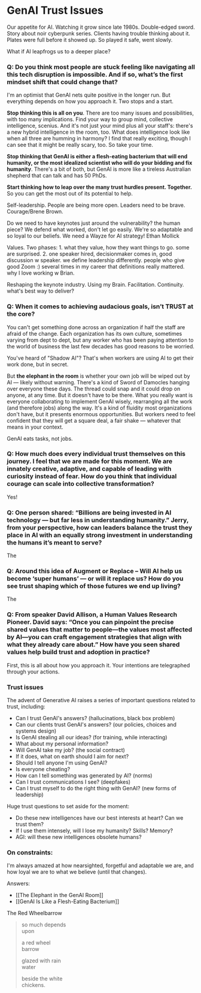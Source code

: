 # GenAI Trust Issues


Our appetite for AI. Watching it grow since late 1980s. Double-edged sword. Story about noir cyberpunk series. Clients having trouble thinking about it. Plates were full before it showed up. So played it safe, went slowly. 

What if AI leapfrogs us to a deeper place? 



### Q: Do you think most people are stuck feeling like navigating all this tech disruption is impossible. And if so, what’s the first mindset shift that could change that? 

I'm an optimist that GenAI nets quite positive in the longer run. But everything depends on how you approach it. Two stops and a start. 

**Stop thinking this is all on you**. There are too many issues and possibilities, with too many implications. Find your way to group mind, collective intelligence, scenius. And it's not just your mind plus all your staff's: there's a new hybrid intelligence in the room, too. What does intelligence look like when all three are humming in harmony? I find that really exciting, though I can see that it might be really scary, too. So take your time. 

**Stop thinking that GenAI is either a flesh-eating bacterium that will end humanity, or the most idealized scientist who will do your bidding and fix humanity**. There's a bit of both, but GenAI is more like a tireless Australian shepherd that can talk and has 50 PhDs. 

**Start thinking how to leap over the many trust hurdles present. Together.** So you can get the most out of its potential to help. 

Self-leadership. People are being more open. Leaders need to be brave. Courage/Brene Brown. 

Do we need to have keynotes just around the vulnerability? the human piece? We defend what worked, don't let go easily. We're so adaptable and so loyal to our beliefs. We need a Wayze for AI strategy! Ethan Mollick 

Values. 
Two phases: 1. what they value, how they want things to go. some are surprised. 2. one speaker hired, decisionmaker comes in, good discussion w speaker. we define leadership differently. people who give good Zoom :)  several times in my career that definitions really mattered. why I love working w Brian. 

Reshaping the keynote industry. Using my Brain. Facilitation. Continuity. 
what's best way to deliver? 

### Q: When it comes to achieving audacious goals, isn’t TRUST at the core? 

You can't get something done across an organization if half the staff are afraid of the change. Each organization has its own culture, sometimes varying from dept to dept, but any worker who has been paying attention to the world of business the last few decades has good reasons to be worried. 

You've heard of "Shadow AI"? That's when workers are using AI to get their work done, but in secret. 

But **the elephant in the room** is whether your own job will be wiped out by AI — likely without warning. There's a kind of Sword of Damocles hanging over everyone these days. The thread could snap and it could drop on anyone, at any time. But it doesn't have to be there. What you really want is everyone collaborating to implement GenAI wisely, rearranging all the work (and therefore jobs) along the way. It's a kind of fluidity most organizations don't have, but it presents enormous opportunities. But workers need to feel confident that they will get a square deal, a fair shake — whatever that means in your context. 

GenAI eats tasks, not jobs. 

### Q: How much does every individual trust themselves on this journey. I feel that we are made for this moment. We are innately creative, adaptive, and capable of leading with curiosity instead of fear. How do you think that individual courage can scale into collective transformation? 

Yes! 

### Q: One person shared: “Billions are being invested in AI technology — but far less in understanding humanity.” Jerry, from your perspective, how can leaders balance the trust they place in AI with an equally strong investment in understanding the humans it’s meant to serve? 

The 

### Q: Around this idea of Augment or Replace – Will AI help us become ‘super humans’ — or will it replace us? How do you see trust shaping which of those futures we end up living?

The 

### Q: From speaker David Allison, a Human Values Research Pioneer. David says: “Once you can pinpoint the precise shared values that matter to people—the values most affected by AI—you can craft engagement strategies that align with what they already care about.” How have you seen shared values help build trust and adoption in practice?


First, this is all about how you approach it. Your intentions are telegraphed through your actions. 

### Trust issues 

The advent of Generative AI raises a series of important questions related to trust, including: 

- Can I trust GenAI's answers? (hallucinations, black box problem) 
- Can our clients trust GenAI's answers? (our policies, choices and systems design) 
- Is GenAI stealing all our ideas? (for training, while interacting)
- What about my personal information? 
- Will GenAI take my job? (the social contract)
- If it does, what on earth should I aim for next? 
- Should I tell anyone I'm using GenAI? 
- Is everyone cheating? 
- How can I tell something was generated by AI? (norms)
- Can I trust communications I see? (deepfakes)
- Can I trust myself to do the right thing with GenAI? (new forms of leadership)

Huge trust questions to set aside for the moment: 

 - Do these new intelligences have our best interests at heart? Can we trust them? 
 - If I use them intensely, will I lose my humanity? Skills? Memory? 
 - AGI: will these new intelligences obsolete humans? 

### On constraints: 

I'm always amazed at how nearsighted, forgetful and adaptable we are, and how loyal we are to what we believe (until that changes). 

Answers: 

- [[The Elephant in the GenAI Room]] 
- [[GenAI Is Like a Flesh-Eating Bacterium]] 


The Red Wheelbarrow

> so much depends  
> upon
> 
> a red wheel  
> barrow
> 
> glazed with rain  
> water
> 
> beside the white  
> chickens.

